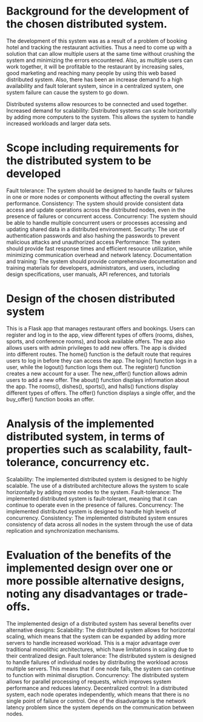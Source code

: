 # Background for the development of the chosen distributed system.
The development of this system was as a result of a problem of booking hotel and tracking the restaurant activities. Thus a need to come up with a solution that can allow multiple users at the same time without crushing the system and minimizing the errors encountered. Also, as multiple users can work together, it will be profitable to the restaurant by increasing sales, good marketing and reaching many people by using this web based distributed system. Also, there has been an increase demand fo a high availability and fault tolerant system, since in a centralized system, one system failure can cause the system to go down.

Distributed systems allow resources to be connected and used together. Increased demand for scalability: Distributed systems can scale horizontally by adding more computers to the system. This allows the system to handle increased workloads and larger data sets.

# Scope including requirements for the distributed system to be developed
Fault tolerance: The system should be designed to handle faults or failures in one or more nodes or components without affecting the overall system performance.
Consistency: The system should provide consistent data access and update operations across the distributed nodes, even in the presence of failures or concurrent access.
Concurrency: The system should be able to handle multiple concurrent users or processes accessing and updating shared data in a distributed environment.
Security: The use of authentication passwords and also hashing the passwords to prevent malicious attacks and unauthorized access
Performance: The system should provide fast response times and efficient resource utilization, while minimizing communication overhead and network latency.
Documentation and training: The system should provide comprehensive documentation and training materials for developers, administrators, and users, including design specifications, user manuals, API references, and tutorials

# Design of the chosen distributed system
This is a Flask app that manages restaurant offers and bookings. Users can register and log in to the app, view different types of offers (rooms, dishes, sports, and conference rooms), and book available offers. The app also allows users with admin privileges to add new offers.
The app is divided into different routes. The home() function is the default route that requires users to log in before they can access the app. The login() function logs in a user, while the logout() function logs them out. The register() function creates a new account for a user. The new_offer() function allows admin users to add a new offer. The about() function displays information about the app. The rooms(), dishes(), sports(), and halls() functions display different types of offers. The offer() function displays a single offer, and the buy_offer() function books an offer.

# Analysis of the implemented distributed system, in terms of properties such as scalability, fault-tolerance, concurrency etc.
Scalability: The implemented distributed system is designed to be highly scalable. The use of a distributed architecture allows the system to scale horizontally by adding more nodes to the system.
Fault-tolerance: The implemented distributed system is fault-tolerant, meaning that it can continue to operate even in the presence of failures.
Concurrency: The implemented distributed system is designed to handle high levels of concurrency. Consistency: The implemented distributed system ensures consistency of data across all nodes in the system through the use of data replication and synchronization mechanisms. 

# Evaluation of the benefits of the implemented design over one or more possible alternative designs, noting any disadvantages or trade-offs.
The implemented design of a distributed system has several benefits over alternative designs:
Scalability: The distributed system allows for horizontal scaling, which means that the system can be expanded by adding more servers to handle increased workload. This is a major advantage over traditional monolithic architectures, which have limitations in scaling due to their centralized design.
Fault tolerance: The distributed system is designed to handle failures of individual nodes by distributing the workload across multiple servers. This means that if one node fails, the system can continue to function with minimal disruption.
Concurrency: The distributed system allows for parallel processing of requests, which improves system performance and reduces latency. 
Decentralized control: In a distributed system, each node operates independently, which means that there is no single point of failure or control. 
One of the disadvantage is the network latency problem since the system depends on the communication between nodes.


